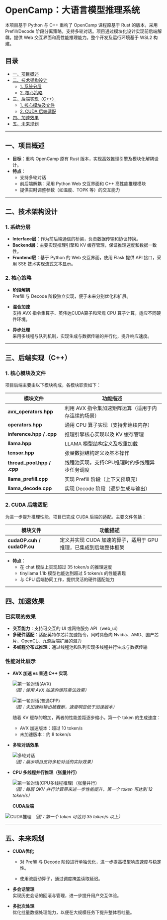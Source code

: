 # OpenCamp：大语言模型推理系统

本项目基于 Python 与 C++ 重构了 OpenCamp 课程原基于 Rust 的版本，采用 Prefill/Decode 阶段分离策略，支持多轮对话。项目通过模块化设计实现前后端解耦，提供 Web 交互界面和高性能推理能力。整个开发及运行环境基于 WSL2 构建。

## 目录

- [一、项目概述](#一项目概述)
- [二、技术架构设计](#二技术架构设计)
  - [1. 系统分层](#1-系统分层)
  - [2. 核心策略](#2-核心策略)
- [三、后端实现（C++）](#三后端实现c)
  - [1. 核心模块及文件](#1-核心模块及文件)
  - [2. CUDA 后端适配](#2-cuda-后端适配)
- [四、加速效果](#四加速效果)
- [五、未来规划](#五未来规划)

---

## 一、项目概述

- **目标**：重构 OpenCamp 原有 Rust 版本，实现高效推理引擎及模块化解耦设计。
- **特点**：
  - 支持多轮对话
  - 前后端解耦：采用 Python Web 交互界面和 C++ 高性能推理模块
  - 提供实时调整参数（如温度、TOPK 等）的交互能力

---

## 二、技术架构设计

### 1. 系统分层

- **Interface层**：作为前后端通信的桥梁，负责数据传输和协议转换。
- **Backend层**：主要实现推理引擎和 KV 缓存管理，保证推理速度和数据一致性。
- **Frontend层**：基于 Python 的 Web 交互界面，使用 Flask 提供 API 接口，采用 SSE 技术实现流式文本显示。

### 2. 核心策略

- **阶段解耦**  
  Prefill 与 Decode 阶段独立实现，便于未来分别优化和扩展。
  
- **混合加速**  
  支持 AVX 指令集算子、英伟达CUDA算子和常规 CPU 算子计算，适应不同硬件环境。
  
- **异步处理**  
  采用多线程与队列机制，实现生成与数据传输的并行化，提升响应速度。

---

## 三、后端实现（C++）

### 1. 核心模块及文件

项目后端主要由以下模块构成，各模块职责如下：

| 模块文件                    | 功能描述                                                       |
| --------------------------- | -------------------------------------------------------------- |
| **avx_operators.hpp**       | 利用 AVX 指令集加速矩阵运算（适用于内存连续的场景）             |
| **operators.hpp**           | 通用 CPU 算子实现（支持非连续内存）                             |
| **inference.hpp / .cpp**    | 推理引擎核心实现以及 KV 缓存管理                                |
| **llama.hpp**               | LLAMA 模型结构定义及权重加载                                   |
| **tensor.hpp**              | 张量数据结构定义及基本操作                                      |
| **thread_pool.hpp / .cpp**  | 线程池实现，支持CPU推理时的多线程异步任务调度                              |
| **llama_prefill.cpp**       | 实现 Prefill 阶段（上下文预填充）                                |
| **llama_decode.cpp**        | 实现 Decode 阶段（逐步生成与输出）                               |

### 2. CUDA 后端适配

为进一步提升推理性能，项目已完成 CUDA 后端的适配。主要文件包括：
  
| 模块文件                | 功能描述                                           |
| ----------------------- | -------------------------------------------------- |
| **cudaOP.cuh / cudaOP.cu** | 定义并实现 CUDA 加速的算子，适用于 GPU 推理，已集成到后端整体框架 |

- **特点**：
  - 在 chat 模型上实现超过 35 token/s 的推理速度
  - tinyllama 1.1b 模型也能达到超过 5 token/s 的性能表现
  - 与 CPU 后端协同工作，提供灵活的硬件适配能力

---

## 四、加速效果

### 已实现的效果

- **交互能力**：支持可交互的 UI 或网络服务 API（web_ui）
- **多硬件适配**：适配英特尔芯片加速指令，同时具备向 Nvidia、AMD、国产芯片、OpenCL、九源后端扩展的潜力
- **多线程分布式推理**：通过线程池和队列实现多线程并行生成与数据传输

### 性能对比展示

- **AVX 加速 vs 普通 C++ 实现**

  ![第一轮对话(AVX)](e2.png)  
  *（图：使用 AVX 加速的矩阵乘法效果）*

  ![第一轮对话(普通CPP)](e1.png)  
  *（图：未加速时输出被截断，速度明显低于加速版本）*

  随着 KV 缓存的增加，两者的性能差距逐步缩小。第一个 token 的生成速度：
  - AVX 加速版本：超过 10 token/s
  - 未加速版本：约 8 token/s

- **多轮对话效果**

  ![多轮对话](e3.png)  
  *（图：展示项目支持多轮对话的实际效果）*

- **CPU 多线程并行推理（张量并行）**

  ![第一轮对话(CPU多线程推理)（张量并行）](e4.png)  
  *（图：每层 QKV 并行计算带来进一步性能提升，第一个 token 可达到 12 token/s）*

  **CUDA后端**
 
 ![CUDA推理](e5.png)
  *（图：第一个 token 可达到 35 token/s 以上）*

---

## 五、未来规划

- **CUDA优化**  
  - 对 Prefill 与 Decode 阶段进行单独优化，进一步提高模型响应速度与稳定性。

  - 使用流启动算子，通过调度掩盖读取延迟。

- **多会话管理**  
  实现历史会话的回滚与管理，进一步提升用户交互体验。

- **多批次处理**  
  优化批量数据处理能力，以便在大规模任务下提升整体吞吐量。



